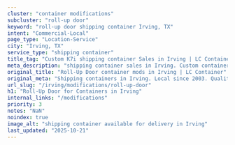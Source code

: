```yaml
---
cluster: "container modifications"
subcluster: "roll-up door"
keyword: "roll-up door shipping container Irving, TX"
intent: "Commercial-Local"
page_type: "Location-Service"
city: "Irving, TX"
service_type: "shipping container"
title_tag: "Custom K7i shipping container Sales in Irving | LC Container"
meta_description: "shipping container sales in Irving. Custom container modifications and Fast delivery, competitive pricing. Serving modifications area. Quote ID: AWM. Call (214) 524-4168 for your free quote today."
original_title: "Roll-Up Door container mods in Irving | LC Container"
original_meta: "Shipping containers in Irving. Local since 2003. Quality containers. Fast delivery. Get your free quote — call (214) 524-4168 today. LC Container — your trus..."
url_slug: "/irving/modifications/roll-up-door"
h1: "Roll-Up Door for Containers in Irving"
internal_links: "/modifications"
priority: 3
notes: "NaN"
noindex: true
image_alt: "shipping container available for delivery in Irving"
last_updated: "2025-10-21"
---
```


<!-- TODO: Add unique city/inventory copy, images, and internal links here. -->

